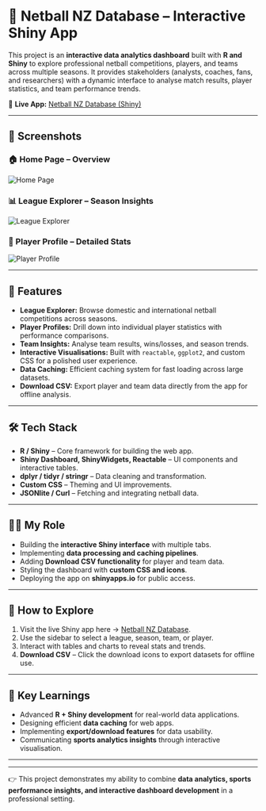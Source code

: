 # 🏐 Netball NZ Database – Interactive Shiny App

This project is an **interactive data analytics dashboard** built with **R and Shiny** to explore professional netball competitions, players, and teams across multiple seasons. It provides stakeholders (analysts, coaches, fans, and researchers) with a dynamic interface to analyse match results, player statistics, and team performance trends.

🔗 **Live App:** [Netball NZ Database (Shiny)](https://nouria99.shinyapps.io/netball-nz-database-version4/)

---

## 📸 Screenshots

### 🏠 Home Page – Overview

![Home Page](images/home_page.png)

### 📊 League Explorer – Season Insights

![League Explorer](images/league_explorer.png)

### 👤 Player Profile – Detailed Stats

![Player Profile](images/player_profile.png)

---

## 📌 Features

* **League Explorer:** Browse domestic and international netball competitions across seasons.
* **Player Profiles:** Drill down into individual player statistics with performance comparisons.
* **Team Insights:** Analyse team results, wins/losses, and season trends.
* **Interactive Visualisations:** Built with `reactable`, `ggplot2`, and custom CSS for a polished user experience.
* **Data Caching:** Efficient caching system for fast loading across large datasets.
* **Download CSV:** Export player and team data directly from the app for offline analysis.

---

## 🛠️ Tech Stack

* **R / Shiny** – Core framework for building the web app.
* **Shiny Dashboard, ShinyWidgets, Reactable** – UI components and interactive tables.
* **dplyr / tidyr / stringr** – Data cleaning and transformation.
* **Custom CSS** – Theming and UI improvements.
* **JSONlite / Curl** – Fetching and integrating netball data.

---

## 👩‍💻 My Role

* Building the **interactive Shiny interface** with multiple tabs.
* Implementing **data processing and caching pipelines**.
* Adding **Download CSV functionality** for player and team data.
* Styling the dashboard with **custom CSS and icons**.
* Deploying the app on **shinyapps.io** for public access.

---

## 🚀 How to Explore

1. Visit the live Shiny app here → [Netball NZ Database](https://nouria99.shinyapps.io/netball-nz-database-version4/).
2. Use the sidebar to select a league, season, team, or player.
3. Interact with tables and charts to reveal stats and trends.
4. **Download CSV** – Click the download icons to export datasets for offline use.

---

## 🎯 Key Learnings

* Advanced **R + Shiny development** for real-world data applications.
* Designing efficient **data caching** for web apps.
* Implementing **export/download features** for data usability.
* Communicating **sports analytics insights** through interactive visualisation.

---

---

👉 This project demonstrates my ability to combine **data analytics, sports performance insights, and interactive dashboard development** in a professional setting.


